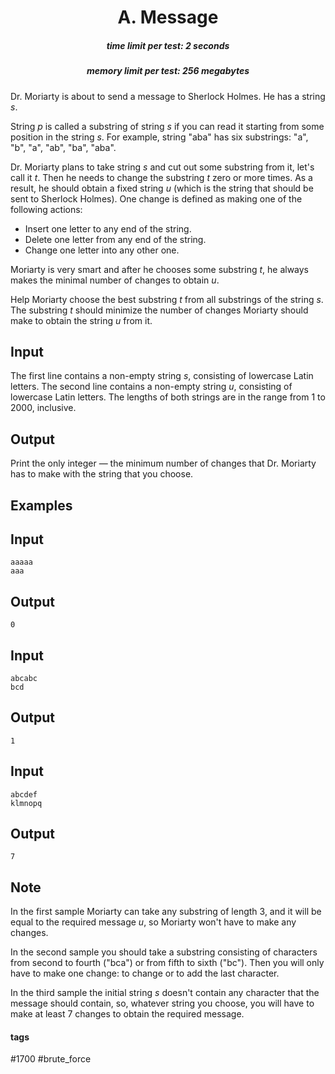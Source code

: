 <h1 style='text-align: center;'> A. Message</h1>

<h5 style='text-align: center;'>time limit per test: 2 seconds</h5>
<h5 style='text-align: center;'>memory limit per test: 256 megabytes</h5>

Dr. Moriarty is about to send a message to Sherlock Holmes. He has a string *s*. 

String *p* is called a substring of string *s* if you can read it starting from some position in the string *s*. For example, string "aba" has six substrings: "a", "b", "a", "ab", "ba", "aba".

Dr. Moriarty plans to take string *s* and cut out some substring from it, let's call it *t*. Then he needs to change the substring *t* zero or more times. As a result, he should obtain a fixed string *u* (which is the string that should be sent to Sherlock Holmes). One change is defined as making one of the following actions: 

* Insert one letter to any end of the string.
* Delete one letter from any end of the string.
* Change one letter into any other one.

Moriarty is very smart and after he chooses some substring *t*, he always makes the minimal number of changes to obtain *u*. 

Help Moriarty choose the best substring *t* from all substrings of the string *s*. The substring *t* should minimize the number of changes Moriarty should make to obtain the string *u* from it.

## Input

The first line contains a non-empty string *s*, consisting of lowercase Latin letters. The second line contains a non-empty string *u*, consisting of lowercase Latin letters. The lengths of both strings are in the range from 1 to 2000, inclusive.

## Output

Print the only integer — the minimum number of changes that Dr. Moriarty has to make with the string that you choose.

## Examples

## Input


```
aaaaa  
aaa  

```
## Output


```
0  

```
## Input


```
abcabc  
bcd  

```
## Output


```
1  

```
## Input


```
abcdef  
klmnopq  

```
## Output


```
7  

```
## Note

In the first sample Moriarty can take any substring of length 3, and it will be equal to the required message *u*, so Moriarty won't have to make any changes.

In the second sample you should take a substring consisting of characters from second to fourth ("bca") or from fifth to sixth ("bc"). Then you will only have to make one change: to change or to add the last character.

In the third sample the initial string *s* doesn't contain any character that the message should contain, so, whatever string you choose, you will have to make at least 7 changes to obtain the required message.



#### tags 

#1700 #brute_force 